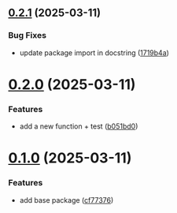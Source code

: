 ## [0.2.1](https://github.com/coe-test-org/test_project/compare/v0.2.0...v0.2.1) (2025-03-11)


### Bug Fixes

* update package import in docstring ([1719b4a](https://github.com/coe-test-org/test_project/commit/1719b4aa898ab11980cef10f2c2aff7d029bc181))



# [0.2.0](https://github.com/coe-test-org/test_project/compare/v0.1.0...v0.2.0) (2025-03-11)


### Features

* add a new function + test ([b051bd0](https://github.com/coe-test-org/test_project/commit/b051bd01f9810cf642103d316c4172de5b76e3ac))



# [0.1.0](https://github.com/coe-test-org/test_project/compare/cf77376ba77974eff57f167fb2eaa9ba1d94c454...v0.1.0) (2025-03-11)


### Features

* add base package ([cf77376](https://github.com/coe-test-org/test_project/commit/cf77376ba77974eff57f167fb2eaa9ba1d94c454))



